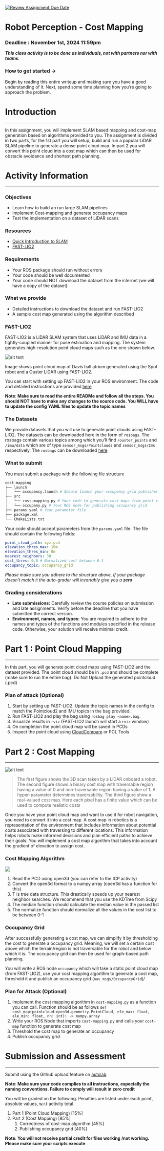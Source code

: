 [![Review Assignment Due Date](https://classroom.github.com/assets/deadline-readme-button-22041afd0340ce965d47ae6ef1cefeee28c7c493a6346c4f15d667ab976d596c.svg)](https://classroom.github.com/a/y2D8x3T2)
# Robot Perception - Cost Mapping

### Deadline : November 1st, 2024 11:59pm

***This class activity is to be done as individuals, not with partners nor with teams.***

### How to get started →

Begin by reading this entire writeup and making sure you have a good understanding of it. Next, spend some time planning how you’re going to approach the problem. 

# Introduction

---

In this assignment, you will implement SLAM based mapping and cost-map generation based on algorithms provided to you. The assignment is divided in two parts, for the 1st part you will setup, build and run a popular LiDAR SLAM pipeline to generate a dense point cloud map. In part 2 you will convert this point cloud into a cost map which can then be used for obstacle avoidance and shortest path planning. 




# Activity Information

---

### Objectives

- Learn how to build an run large SLAM pipelines
- Implement Cost-mapping and generate occupancy maps
- Test the implementation on a dataset of LiDAR scans
  

### Resources

- [Quick Introduction to SLAM](https://ouster.com/insights/blog/introduction-to-slam-simultaneous-localization-and-mapping)
- [FAST-LIO2](https://arxiv.org/abs/2107.06829)

### Requirements

- Your ROS package should run without errors
- Your code should be well documented
- Your code should NOT download the dataset from the internet (we will have a copy of the dataset)

  
### What we provide

- Detailed instructions to download the dataset and run FAST-LIO2
- A sample cost map generated using the algorithm described

### FAST-LIO2

FAST-LIO2 is a LiDAR SLAM system that uses LiDAR and IMU data in a tightly-coupled manner for pose estimation and mapping. The system generates high-resolution point cloud maps such as the one shown below.

![alt text](image.png)

Image shows point cloud map of Davis hall atrium generated using the Spot robot and a Ouster LiDAR using FAST-LIO2.

You can start with setting up FAST-LIO2 in your ROS environment. The code and detailed instructions are provided [here](https://github.com/hku-mars/FAST_LIO)

**Note: Make sure to read the entire READMe and follow all the steps. You should NOT have to make any changes to the source code. You WILL have to update the config YAML files to update the topic names**


### The Datasets

We provide datasets that you will use to generate point clouds using FAST-LIO2. The datasets can be downloaded here in the form of `rosbags`. The rosbags contain various topics among which you'll find `/ouster_points` and `/imu/data` which are of type `sensor_msgs/Pointcloud2` and `sensor_msgs/Imu` respectively. The `rosbags` can be downloaded [here](https://buffalo.box.com/s/lsdgizcjtni97loigb7c4ulv2otf5ayx)



### What to submit

You must submit a package with the following file structure


```bash
cost-mapping
├── launch
│   └── occupancy.launch # Should launch your occupancy grid publisher
├── src
│   └── cost-mapping.py # Your code to generate cost maps from point clouds
│   └── occupany.py # Your ROS node for publishing occupancy grid
├── params.yaml # Your parameter file
├── package.xml
└── CMakeLists.txt
```

Your code should accept parameters from the `params.yaml` file. The file should contain the following fields:

```yaml
point_cloud_path: xyz.pcd
elevation_thres_max: 10m
elevation_thres_min: 0m
nearest_neighbors: 30
cost_thres: 0.5 # Normalized cost between 0-1
occupancy_topic: occupancy_grid
```

*Please make sure you adhere to the structure above, if your package doesn’t match it the auto-grader will invariably give you a **zero***

### Grading considerations

- **Late submissions:** Carefully review the course policies on submission and late assignments. Verify before the deadline that you have submitted the correct version.
- **Environment, names, and types:** You are required to adhere to the names and types of the functions and modules specified in the release code. Otherwise, your solution will receive minimal credit.

# Part 1 : Point Cloud Mapping

---

In this part, you will generate point cloud maps using FAST-LIO2 and the dataset provided. The point cloud should be in `.pcd` and should be complete (make sure to run the entire bag). Do Not Upload the generated pointcloud (.pcd)

### Plan of attack (Optional)

1. Start by setting up FAST-LIO2. Update the topic names in the config to match the Pointcloud2 and IMU topics in the bag provided.
2. Run FAST-LIO2 and play the bag using `rosbag play <name>.bag`.
3. Visualize results in `rviz` (FAST-LIO2 launch will start a `rviz` window)
4. On completion the point cloud map will be saved in PCDs
5. Inspect the point cloud using [CloudCompare](https://www.danielgm.net/cc/) or PCL Tools



# Part 2 : Cost Mapping

---
![alt text](image-1.png)

> The first figure shows the 3D scan taken by a LiDAR onboard a robot. The second figure shows a binary cost map with traversable region having a value of 0 and non-traversable region having a value of 1. A hyper-parameter determines traversability. The third figure show a real-valued cost map. Here each pixel has a finite value which can be used to compute realistic costs

Once you have your point cloud map and want to use it for robot navigation, you need to convert it into a cost map. A cost map in robotics is a representation of the environment that includes information about potential costs associated with traversing to different locations. This information helps robots make informed decisions and plan efficient paths to achieve their goals. You will implement a cost map algorithm that takes into account the gradient of elevation to assign cost. 

### Cost Mapping Algorithm



![](algo.png)

1. Read the PCD using open3d (you can refer to the ICP activity)
2. Convert the open3d format to a numpy array (open3d has a function for this)
3. T is tree data structure. This drastically speeds up your nearest neighbor searches. We recommend that you use the KDTree from Scipy
4. The median function should calculate the median value in the passed list
5. The normalize function should normalize all the values in the cost list to be between 0-1

### Occupancy Grid

After successfully generating a cost map, we can simplify it by thresholding the cost to generate a occupancy grid. Meaning, we will set a certain cost above which the terrain/region is not traversable for the robot and below which it is. The occupancy grid can then be used for graph-based path planning.

You will write a ROS node `occupancy` which will take a static point cloud map (from FAST-LIO2), use your cost mapping algorithm to generate a cost map, threshold it and publish an occupancy grid (`nav_msgs/OccupancyGrid`)/

### Plan for Attack (Optional)

1. Implement the cost mapping algorithm in `cost-mapping.py` as a function you can call. Function should be as follows
   `def cost_map(pointcloud:open3d.geometry.PointCloud, ele_max: float, ele_min: float, nn: int): -> numpy.array`
2. Write your ROS Node that imports `cost-mapping.py` and calls your `cost-map` function to generate cost map
3. Threshold the cost map to generate an occupancy
4. Publish occupancy grid

# Submission and Assessment

---

Submit using the Github upload feature on [autolab](https://autolab.cse.buffalo.edu)

**Note: Make sure your code complies to all instructions, especially the naming conventions. Failure to comply will result in zero credit**

You will be graded on the following. Penalties are listed under each point, absolute values, w.r.t activity total.

1. Part 1 (Point Cloud Mapping) [15%] 
2. Part 2 (Cost Mapping) [85%]
    1. Correctness of cost-map algorithm [45%]
    2. Publishing occupancy grid [40%]

**Note: You will not receive partial credit for files working /not working. Please make sure your scripts execute**
